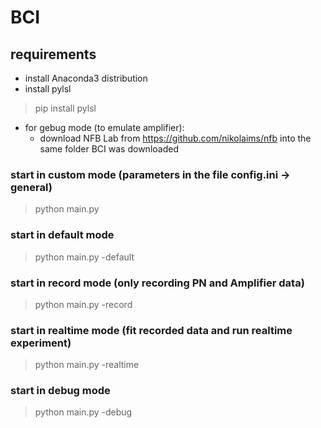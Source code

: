# BCI

## requirements
* install Anaconda3 distribution
* install pylsl
> pip install pylsl
* for gebug mode (to emulate amplifier):
    * download NFB Lab from https://github.com/nikolaims/nfb into the same folder BCI was downloaded

### start in custom mode (parameters in the file config.ini -> general)
> python main.py

### start in default mode
> python main.py -default

### start in record mode (only recording PN and Amplifier data)
> python main.py -record

### start in realtime mode (fit recorded data and run realtime experiment)
> python main.py -realtime

### start in debug mode
> python main.py -debug

